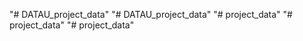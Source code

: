 "# DATAU_project_data" 
"# DATAU_project_data" 
"# project_data" 
"# project_data" 
"# project_data" 

